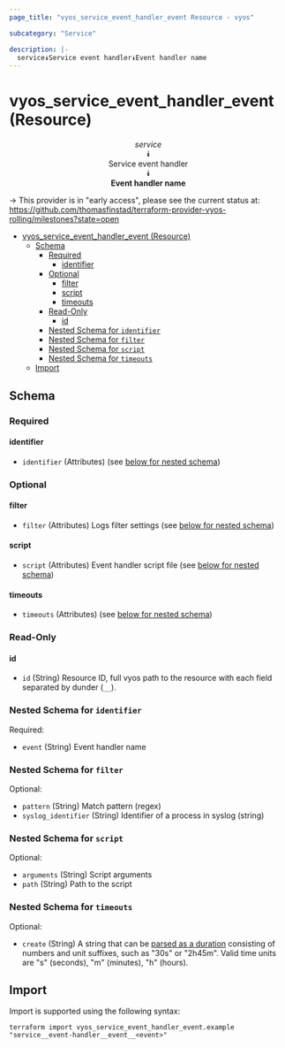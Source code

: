 ```yaml
---
page_title: "vyos_service_event_handler_event Resource - vyos"

subcategory: "Service"

description: |-
  service⯯Service event handler⯯Event handler name
---
```


# vyos_service_event_handler_event (Resource)
<center>


*service*  
⯯  
Service event handler  
⯯  
**Event handler name**


</center>

-> This provider is in "early access", please see the current status at: https://github.com/thomasfinstad/terraform-provider-vyos-rolling/milestones?state=open

<!--TOC-->

- [vyos_service_event_handler_event (Resource)](#vyos_service_event_handler_event-resource)
  - [Schema](#schema)
    - [Required](#required)
      - [identifier](#identifier)
    - [Optional](#optional)
      - [filter](#filter)
      - [script](#script)
      - [timeouts](#timeouts)
    - [Read-Only](#read-only)
      - [id](#id)
    - [Nested Schema for `identifier`](#nested-schema-for-identifier)
    - [Nested Schema for `filter`](#nested-schema-for-filter)
    - [Nested Schema for `script`](#nested-schema-for-script)
    - [Nested Schema for `timeouts`](#nested-schema-for-timeouts)
  - [Import](#import)

<!--TOC-->

<!-- schema generated by tfplugindocs -->
## Schema

### Required

#### identifier
- `identifier` (Attributes) (see [below for nested schema](#nestedatt--identifier))

### Optional

#### filter
- `filter` (Attributes) Logs filter settings (see [below for nested schema](#nestedatt--filter))
#### script
- `script` (Attributes) Event handler script file (see [below for nested schema](#nestedatt--script))
#### timeouts
- `timeouts` (Attributes) (see [below for nested schema](#nestedatt--timeouts))

### Read-Only

#### id
- `id` (String) Resource ID, full vyos path to the resource with each field separated by dunder (`__`).

<a id="nestedatt--identifier"></a>
### Nested Schema for `identifier`

Required:

- `event` (String) Event handler name


<a id="nestedatt--filter"></a>
### Nested Schema for `filter`

Optional:

- `pattern` (String) Match pattern (regex)
- `syslog_identifier` (String) Identifier of a process in syslog (string)


<a id="nestedatt--script"></a>
### Nested Schema for `script`

Optional:

- `arguments` (String) Script arguments
- `path` (String) Path to the script


<a id="nestedatt--timeouts"></a>
### Nested Schema for `timeouts`

Optional:

- `create` (String) A string that can be [parsed as a duration](https://pkg.go.dev/time#ParseDuration) consisting of numbers and unit suffixes, such as &#34;30s&#34; or &#34;2h45m&#34;. Valid time units are &#34;s&#34; (seconds), &#34;m&#34; (minutes), &#34;h&#34; (hours).

## Import

Import is supported using the following syntax:

```shell
terraform import vyos_service_event_handler_event.example "service__event-handler__event__<event>"
```
